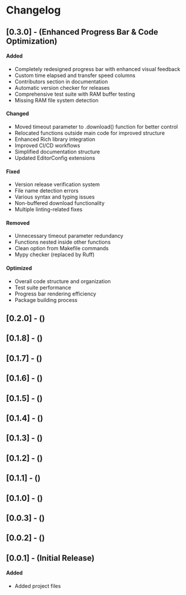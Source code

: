 # Changelog

## [0.3.0] - (Enhanced Progress Bar & Code Optimization)
#### Added
- Completely redesigned progress bar with enhanced visual feedback
- Custom time elapsed and transfer speed columns
- Contributors section in documentation
- Automatic version checker for releases
- Comprehensive test suite with RAM buffer testing
- Missing RAM file system detection

#### Changed
- Moved timeout parameter to .download() function for better control
- Relocated functions outside main code for improved structure
- Enhanced Rich library integration
- Improved CI/CD workflows
- Simplified documentation structure
- Updated EditorConfig extensions

#### Fixed
- Version release verification system
- File name detection errors
- Various syntax and typing issues
- Non-buffered download functionality
- Multiple linting-related fixes

#### Removed
- Unnecessary timeout parameter redundancy
- Functions nested inside other functions
- Clean option from Makefile commands
- Mypy checker (replaced by Ruff)

#### Optimized
- Overall code structure and organization
- Test suite performance
- Progress bar rendering efficiency
- Package building process

## [0.2.0] - ()

## [0.1.8] - ()

## [0.1.7] - ()

## [0.1.6] - ()

## [0.1.5] - ()

## [0.1.4] - ()

## [0.1.3] - ()

## [0.1.2] - ()

## [0.1.1] - ()

## [0.1.0] - ()

## [0.0.3] - ()

## [0.0.2] - ()

## [0.0.1] - (Initial Release)
#### Added
- Added project files
